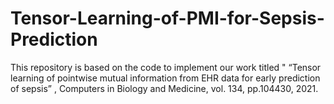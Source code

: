 # Tensor-Learning-of-PMI-for-Sepsis-Prediction
This repository is based on the code to implement our work  titled " “Tensor learning of pointwise mutual information from EHR data for early prediction of sepsis” , Computers in Biology and Medicine, vol. 134, pp.104430, 2021.
